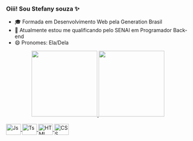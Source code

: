 ### Oiii! Sou Stefany souza ✨

- 🎓 Formada em Desenvolvimento Web pela Generation Brasil
- 🌱 Atualmente estou me qualificando pelo SENAI em Programador Back-end
- 😄 Pronomes: Ela/Dela




<div align="center">
  <a href="https://github.com/stefanyrsouza">
  <img height="180em" src="https://github-readme-stats.vercel.app/api?username=stefanyrsouza&show_icons=true&theme=dracula&include_all_commits=true&count_private=true"/>
  <img height="180em" src="https://github-readme-stats.vercel.app/api/top-langs/?username=stefanyrsouza&layout=compact&langs_count=7&theme=dracula"/>
</div>
<div style="display: inline_block"><br>
  <img align="center" alt="Js" height="30" width="40" src="https://raw.githubusercontent.com/devicons/devicon/master/icons/javascript/javascript-plain .svg">
  <img align="center" alt="Ts" height="30" width="40" src="https://raw.githubusercontent.com/devicons/devicon/master/icons/typescript/typescript-plain .svg">
   <img align="center" alt="HTML" height="30" width="40" src="https://raw.githubusercontent.com/devicons/devicon/master/icons/html5/html5-original .svg">
  <img align="center" alt="CSS" height="30" width="40" src="https://raw.githubusercontent.com/devicons/devicon/master/icons/css3/css3-original .svg">


